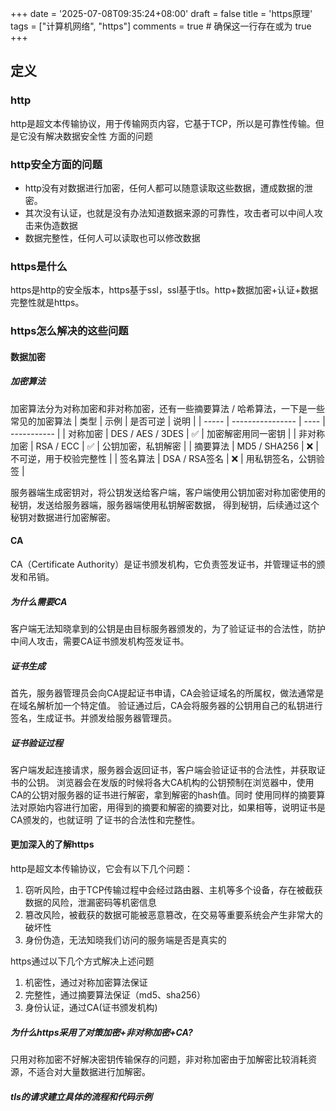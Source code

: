 +++
date = '2025-07-08T09:35:24+08:00'
draft = false
title = 'https原理'
tags  = ["计算机网络", "https"]
comments = true    # 确保这一行存在或为 true
+++

## 定义
### http
http是超文本传输协议，用于传输网页内容，它基于TCP，所以是可靠性传输。但是它没有解决数据安全性
方面的问题
### http安全方面的问题
* http没有对数据进行加密，任何人都可以随意读取这些数据，遭成数据的泄密。
* 其次没有认证，也就是没有办法知道数据来源的可靠性，攻击者可以中间人攻击来伪造数据
* 数据完整性，任何人可以读取也可以修改数据
### https是什么
https是http的安全版本，https基于ssl，ssl基于tls。http+数据加密+认证+数据完整性就是https。
### https怎么解决的这些问题
#### 数据加密
##### 加密算法
加密算法分为对称加密和非对称加密，还有一些摘要算法 / 哈希算法，一下是一些常见的加密算法
| 类型    | 示例               | 是否可逆 | 说明          |
| ----- | ---------------- | ---- | ----------- |
| 对称加密  | DES / AES / 3DES | ✅    | 加密解密用同一密钥   |
| 非对称加密 | RSA / ECC        | ✅    | 公钥加密，私钥解密   |
| 摘要算法  | MD5 / SHA256     | ❌    | 不可逆，用于校验完整性 |
| 签名算法  | DSA / RSA签名      | ❌    | 用私钥签名，公钥验签  |

服务器端生成密钥对，将公钥发送给客户端，客户端使用公钥加密对称加密使用的秘钥，发送给服务器端，服务器端使用私钥解密数据，
得到秘钥，后续通过这个秘钥对数据进行加密解密。
#### CA
CA（Certificate Authority）是证书颁发机构，它负责签发证书，并管理证书的颁发和吊销。
##### 为什么需要CA
客户端无法知晓拿到的公钥是由目标服务器颁发的，为了验证证书的合法性，防护中间人攻击，需要CA证书颁发机构签发证书。
##### 证书生成
首先，服务器管理员会向CA提起证书申请，CA会验证域名的所属权，做法通常是在域名解析加一个特定值。
验证通过后，CA会将服务器的公钥用自己的私钥进行签名，生成证书。并颁发给服务器管理员。
##### 证书验证过程
客户端发起连接请求，服务器会返回证书，客户端会验证证书的合法性，并获取证书的公钥。
浏览器会在发版的时候将各大CA机构的公钥预制在浏览器中，使用CA的公钥对服务器的证书进行解密，拿到解密的hash值。同时
使用同样的摘要算法对原始内容进行加密，用得到的摘要和解密的摘要对比，如果相等，说明证书是CA颁发的，也就证明
了证书的合法性和完整性。
#### 更加深入的了解https
http是超文本传输协议，它会有以下几个问题：
1. 窃听风险，由于TCP传输过程中会经过路由器、主机等多个设备，存在被截获数据的风险，泄漏密码等机密信息
2. 篡改风险，被截获的数据可能被恶意篡改，在交易等重要系统会产生非常大的破坏性
3. 身份伪造，无法知晓我们访问的服务端是否是真实的

https通过以下几个方式解决上述问题
1. 机密性，通过对称加密算法保证
2. 完整性，通过摘要算法保证（md5、sha256）
3. 身份认证，通过CA(证书颁发机构)

##### 为什么https采用了对策加密+非对称加密+CA?
只用对称加密不好解决密钥传输保存的问题，非对称加密由于加解密比较消耗资源，不适合对大量数据进行加解密。
##### tls的请求建立具体的流程和代码示例